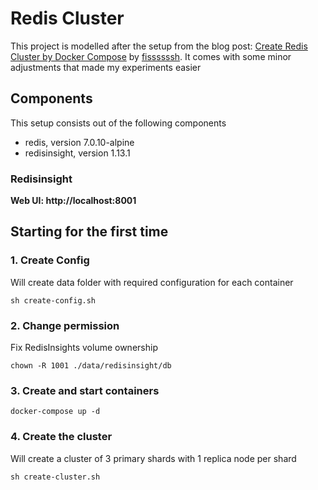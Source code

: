 # Redis Cluster
This project is modelled after the setup from the blog post: [Create Redis Cluster by Docker Compose](https://blog.fissssssh.com/posts/create-redis-cluster-by-docker-compose/) by [fissssssh](https://github.com/fissssssh). It comes with some minor adjustments that made my experiments easier

## Components
This setup consists out of the following components

* redis, version 7.0.10-alpine
* redisinsight, version 1.13.1

### Redisinsight
**Web UI: http://localhost:8001**

## Starting for the first time

### 1. Create Config
Will create data folder with required configuration for each container

```
sh create-config.sh
```

### 2. Change permission
Fix RedisInsights volume ownership
```
chown -R 1001 ./data/redisinsight/db
```

### 3. Create and start containers 
```
docker-compose up -d
```

### 4. Create the cluster
Will create a cluster of 3 primary shards with 1 replica node per shard
```
sh create-cluster.sh
```
